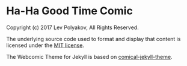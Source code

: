 Ha-Ha Good Time Comic
=====================

Copyright (c) 2017 Lev Polyakov, All Rights Reserved.

The underlying source code used to format and display that content is licensed 
under the [MIT license](https://opensource.org/licenses/mit-license.php).

The Webcomic Theme for Jekyll is based on
[comical-jekyll-theme](https://github.com/chrisanthropic/comical-jekyll-theme).
